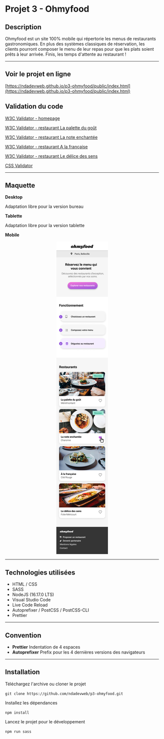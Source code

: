 # Projet 3 - Ohmyfood

## Description

Ohmyfood est un site 100% mobile qui répertorie les menus de restaurants gastronomiques. En plus des systèmes classiques de réservation, les clients pourront composer le menu de leur repas pour que les plats soient prêts à leur arrivée. Finis, les temps d'attente au restaurant !

---

## Voir le projet en ligne

[https://ndadevweb.github.io/p3-ohmyfood/public/index.html](https://ndadevweb.github.io/p3-ohmyfood/public/index.html)

## Validation du code

[W3C Validator - homepage](https://validator.w3.org/nu/?doc=https%3A%2F%2Fndadevweb.github.io%2Fp3-ohmyfood%2Fpublic%2Findex.html)

[W3C Validator - restaurant La palette du goût](https://validator.w3.org/nu/?doc=https%3A%2F%2Fndadevweb.github.io%2Fp3-ohmyfood%2Fpublic%2Frestaurant-la-palette-du-gout.html)

[W3C Validator - restaurant La note enchantée](https://validator.w3.org/nu/?doc=https%3A%2F%2Fndadevweb.github.io%2Fp3-ohmyfood%2Fpublic%2Frestaurant-la-note-enchantee.html)

[W3C Validator - restaurant A la française](https://ndadevweb.github.io/p3-ohmyfood/public/restaurant-a-la-francaise.html)

[W3C Validator - restaurant Le délice des sens](https://validator.w3.org/nu/?doc=https%3A%2F%2Fndadevweb.github.io%2Fp3-ohmyfood%2Fpublic%2Frestaurant-le-delice-des-sens.html)

[CSS Validator](https://jigsaw.w3.org/css-validator/validator?uri=https%3A%2F%2Fndadevweb.github.io%2Fp3-ohmyfood%2Fpublic%2Findex.html&profile=css3svg&usermedium=all&warning=1&vextwarning=&lang=fr)

---

## Maquette

**Desktop**

Adaptation libre pour la version bureau

**Tablette**

Adaptation libre pour la version tablette

**Mobile**

<p align="center">
    <img src="./maquettes/homepage.png" alt="Maquette page d'accueil" />
</p>

---

## Technologies utilisées

-   HTML / CSS
-   SASS
-   NodeJS (16.17.0 LTS)
-   Visual Studio Code
-   Live Code Reload
-   Autoprefixer / PostCSS / PostCSS-CLI
-   Prettier

---

## Convention

-   **Prettier** Indentation de 4 espaces
-   **Autoprefixer** Prefix pour les 4 dernières versions des navigateurs

---

## Installation

Téléchargez l'archive ou cloner le projet

`git clone https://github.com/ndadevweb/p3-ohmyfood.git`

Installez les dépendances

`npm install`

Lancez le projet pour le développement

`npm run sass`
